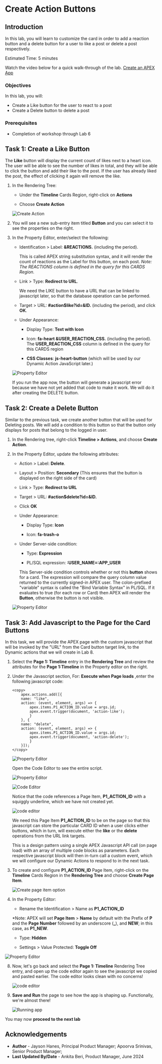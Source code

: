 # Create Action Buttons

## Introduction

In this lab, you will learn to customize the card in order to add a reaction button and a delete button for a user to like a post or delete a post respectively.

Estimated Time: 5 minutes

Watch the video below for a quick walk-through of the lab.
[Create an APEX App](videohub:1_53khevkr)

### Objectives

In this lab, you will:
- Create a Like button for the user to react to a post
- Create a Delete button to delete a post

### Prerequisites

- Completion of workshop through Lab 6

## Task 1: Create a Like Button

The **Like** button will display the current count of likes next to a heart icon. The user will be able to see the number of likes in total, and they will be able to click the button and add their like to the post. If the user has already liked the post, the effect of clicking it again will remove the like.

1.  In the Rendering Tree:

    - Under the **Timeline** Cards Region, right-click on **Actions**

    - Choose **Create Action**

    ![Create Action](images/create-action-s.png)

2.  You will see a new sub-entry item titled **Button** and you can select it to see the properties on the right.

3.  In the Property Editor, enter/select the following:

    - Identification > Label: **&REACTIONS.** (including the period).

        This is called APEX string substitution syntax, and it will render the count of reactions as the Label for this button, on each post.
        *Note: The REACTIONS column is defined in the query for this CARDS Region.*

    -  Link > Type: **Redirect to URL**.

        We need the LIKE button to have a URL that can be linked to javascript later, so that the database operation can be performed.

    - Target > URL: **#action$like?id=&ID.** (including the period), and click **OK**.

    - Under Appearance:

        - Display Type: **Text with Icon**

        - Icon: **fa-heart &USER\_REACTION\_CSS.** (including the period). The **USER\_REACTION\_CSS** column is defined in the query for this CARDS region

        - **CSS Classes**: **js-heart-button** (which will be used by our Dynamic Action JavaScript later.)

    ![Property Editor](images/button-properties.png)

    If you run the app now, the button will generate a javascript error because we have not yet added that code to make it work. We will do it after creating the DELETE button.

## Task 2: Create a Delete Button

Similar to the previous task, we create another button that will be used for Deleting posts. We will add a condition to this button so that the button only displays for posts that belong to the logged in user.

1.  In the Rendering tree, right-click **Timeline > Actions**, and choose **Create Action**.

2.  In the Property Editor, update the following attributes:

    - Action > Label: **Delete**.

    - Layout > Position: **Secondary** (This ensures that the button is displayed on the right side of the card)

    - Link > Type: **Redirect to URL**

    - Target > URL: **#action$delete?id=&ID.**

    - Click **OK**

    - Under Appearance:

        - Display Type: **Icon**

        - Icon: **fa-trash-o**

    - Under Server-side condition:

        - Type: **Expression**

        - PL/SQL expression: **:USER\_NAME=:APP\_USER**

        This Server-side condition controls whether or not this **button** shows for a card. The expression will compare the query column value returned to the currently signed-in APEX user. The colon-prefixed "variable" syntax is called the "Bind Variable Syntax" in PL/SQL. If it evaluates to true (for each row or Card) then APEX will render the **Button**, otherwise the button is not visible.

    ![Property Editor](images/button-action1.png)

## Task 3: Add Javascript to the Page for the Card Buttons

In this task, we will provide the APEX page with the custom javascript that will be invoked by the "URL" from the Card button target link, to the Dynamic actions that we will create in Lab 8.

1.  Select the **Page 1: Timeline** entry in the **Rendering Tree** and review the attributes for the **Page 1:Timeline** in the Property editor on the right.

2.  Under the Javascript section, For: **Execute when Page loads** ,enter the following javascript code:

    ```
    <copy>
        apex.actions.add([{
        name: "like",
        action: (event, element, args) => {
            apex.items.P1_ACTION_ID.value = args.id;
            apex.event.trigger(document, 'action-like');
            }
        }, {
        name: "delete",
        action: (event, element, args) => {
            apex.items.P1_ACTION_ID.value = args.id;
            apex.event.trigger(document, 'action-delete');
            }
        }]);
    </copy>
    ```

    ![Property Editor](images/js-code-1.png)

    Open the Code Editor to see the entire script.

    ![Property Editor](images/code-editor.png)

    ![Code Editor](images/js-code-2.png)

    Notice that the code references a Page Item, **P1\_ACTION\_ID** with a squiggly underline, which we have not created yet.

    ![code editor](images/js-code-3.png)

    We need this Page Item **P1\_ACTION\_ID** to be on the page so that this javascript can store the particular CARD ID when a user clicks either buttons, which in turn, will execute either the **like** or the **delete** operations from the URL link targets.

    This is a design pattern using a single APEX Javascript API call (on page load) with an array of multiple code blocks as parameters. Each respective javascript block will then in-turn call a custom event, which we will configure our Dynamic Actions to respond to in the next task.

3.  To create and configure **P1\_ACTION\_ID** Page Item, right-click on the **Timeline** Cards Region in the **Rendering Tree** and choose **Create Page Item**.

    ![Create page item option](images/create-page-item4.png)

4. In the Property Editor:

    - Rename the Identification > Name as **P1\_ACTION\_ID**

     *Note: APEX will set **Page Item** > **Name** by default with the Prefix of **P** and the **Page Number** followed by an underscore (**\_**), and **NEW**; in this case, as **P1\_NEW**.

    - Type: **Hidden**

    - Settings > Value Protected: **Toggle Off**

  ![Property Editor](images/value-protected1.png)

8. Now, let's go back and select the **Page 1: Timeline** Rendering Tree entry, and open up the code editor again to see the javascript we copied and pasted earlier. The code editor looks clean with no concerns!

    ![code editor](images/code-editor-2.png)


9. **Save and Run** the page to see how the app is shaping up. Functionally, we're almost there!

    ![Running app](images/run-app.png)

You may now **proceed to the next lab**

## Acknowledgements

 - **Author** - Jayson Hanes, Principal Product Manager; Apoorva Srinivas, Senior Product Manager;
 - **Last Updated By/Date** - Ankita Beri, Product Manager, June 2024
